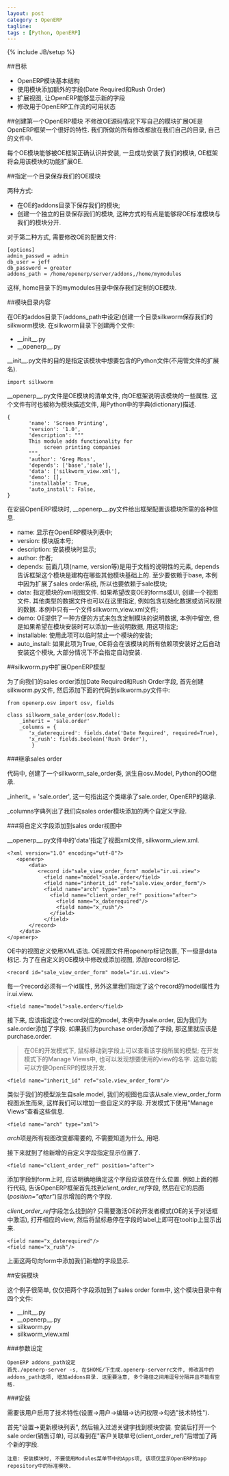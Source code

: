 ```yaml
---
layout: post
category : OpenERP
tagline:
tags : [Python, OpenERP]
---
```

{% include JB/setup %}

##目标

* OpenERP模块基本结构
* 使用模块添加额外的字段(Date Required和Rush Order)
* 扩展视图, 让OpenERP能够显示新的字段
* 修改用于OpenERP工作流的可用状态

##创建第一个OpenERP模块
不修改OE源码情况下写自己的模块扩展OE是OpenERP框架一个很好的特性. 我们所做的所有修改都放在我们自己的目录, 自己的文件中.

每个OE模块能够被OE框架正确认识并安装, 一旦成功安装了我们的模块, OE框架将会用该模块的功能扩展OE.

##指定一个目录保存我们的OE模块

两种方式:

* 在OE的addons目录下保存我们的模块;
* 创建一个独立的目录保存我们的模块, 这种方式的有点是能够将OE标准模块与我们的模块分开.

对于第二种方式, 需要修改OE的配置文件:

    [options]
    admin_passwd = admin
    db_user = jeff
    db_password = greater
    addons_path = /home/openerp/server/addons,/home/mymodules

这样, home目录下的mymodules目录中保存我们定制的OE模块.

##模块目录内容

在OE的addos目录下(addons_path中设定)创建一个目录silkworm保存我们的silkworm模块. 在silkworm目录下创建两个文件:

* \_\_init\_\_.py
* \_\_openerp\_\_.py

\_\_init\_\_.py文件的目的是指定该模块中想要包含的Python文件(不用管文件的扩展名).

    import silkworm

\_\_openerp\_\_.py文件是OE模块的清单文件, 向OE框架说明该模块的一些属性. 这个文件有时也被称为模块描述文件, 用Python中的字典(dictionary)描述.

    {
           'name': 'Screen Printing',
           'version': '1.0',
           'description': """
           This module adds functionality for
                screen printing companies
           """,
           'author': 'Greg Moss',
           'depends': ['base','sale'],
           'data': ['silkworm_view.xml'],
           'demo': [],
           'installable': True,
           'auto_install': False,
    }

在安装OpenERP模块时, \_\_openerp\_\_.py文件给出框架配置该模块所需的各种信息.

* name: 显示在OpenERP模块列表中;
* version: 模块版本号;
* description: 安装模块时显示;
* author: 作者;
* depends: 前面几项(name, version等)是用于文档的说明性的元素, depends告诉框架这个模块是建构在哪些其他模块基础上的. 至少要依赖于base, 本例中因为扩展了sales order系统, 所以也要依赖于sale模块;
* data: 指定模块的xml视图文件. 如果希望改变OE的forms或UI, 创建一个视图文件. 其他类型的数据文件也可以在这里指定, 例如包含初始化数据或访问权限的数据. 本例中只有一个文件silkworm_view.xml文件;
* demo: OE提供了一种方便的方式来包含定制模块的说明数据, 本例中留空, 但是如果希望在模块安装时可以添加一些说明数据, 用这项指定;
* installable: 使用此项可以临时禁止一个模块的安装;
* auto_install: 如果此项为True, OE将会在该模块的所有依赖项安装好之后自动安装这个模块, 大部分情况下不会指定自动安装.

##silkworm.py中扩展OpenERP模型

为了向我们的sales order添加Date Required和Rush Order字段, 首先创建silkworm.py文件, 然后添加下面的代码到silkworm.py文件中:

    from openerp.osv import osv, fields

    class silkworm_sale_order(osv.Model):
        _inherit = 'sale.order'
        _columns = {
           'x_daterequired': fields.date('Date Required', required=True),
           'x_rush': fields.boolean('Rush Order'),
            }

###继承sales order

代码中, 创建了一个silkworm_sale_order类, 派生自osv.Model, Python的OO继承.

\_inherit\_ = 'sale.order', 这一句指出这个类继承了sale.order, OpenERP的继承.

\_columns字典列出了我们向sales order模块添加的两个自定义字段.

###将自定义字段添加到sales order视图中

\_\_openerp\_\_.py文件中的'data'指定了视图xml文件, silkworm_view.xml.

    <?xml version="1.0" encoding="utf-8"?>
       <openerp>
           <data>
              <record id="sale_view_order_form" model="ir.ui.view">
                <field name="model">sale.order</field>
                <field name="inherit_id" ref="sale.view_order_form"/>
                <field name="arch" type="xml">
                  <field name="client_order_ref" position="after">
                    <field name="x_daterequired"/>
                    <field name="x_rush"/>
                  </field>
                </field>
           </record>
        </data>
    </openerp>

OE中的视图定义使用XML语法. OE视图文件用openerp标记包裹, 下一级是data标记. 为了在自定义的OE模块中修改或添加视图, 添加record标记.

    <record id="sale_view_order_form" model="ir.ui.view">

每一个record必须有一个id属性, 另外这里我们指定了这个record的model属性为ir.ui.view.

    <field name="model">sale.order</field>

接下来, 应该指定这个record对应的model, 本例中为sale.order, 因为我们为sale.order添加了字段. 如果我们为purchase order添加了字段, 那这里就应该是purchase.order.

> 在OE的开发模式下, 鼠标移动到字段上可以查看该字段所属的模型; 在开发模式下的Manage Views中, 也可以发现想要使用的view的名字. 这些功能可以方便OpenERP的模块开发.

    <field name="inherit_id" ref="sale.view_order_form"/>

类似于我们的模型派生自sale.model, 我们的视图也应该从sale.view\_order\_form视图派生而来, 这样我们可以增加一些自定义的字段. 开发模式下使用"Manage Views"查看这些信息.

    <field name="arch" type="xml">

*arch*项是所有视图改变都需要的, 不需要知道为什么, 用吧.

接下来就到了给新增的自定义字段指定显示位置了.

    <field name="client_order_ref" position="after">

添加字段到form上时, 应该明确地确定这个字段应该放在什么位置. 例如上面的那行代码, 告诉OpenERP框架首先找到*client_order_ref*字段, 然后在它的后面(*position="after"*)显示增加的两个字段.

*client_order_ref*字段怎么找到的? 只需要激活OE的开发者模式(OE的关于对话框中激活), 打开相应的view, 然后将鼠标悬停在字段的label上即可在tooltip上显示出来.

    <field name="x_daterequired"/>
    <field name="x_rush"/>

上面这两句向form中添加我们新增的字段显示.

##安装模块

这个例子很简单, 仅仅把两个字段添加到了sales order form中, 这个模块目录中有四个文件:

* \_\_init\_\_.py
* \_\_openerp\_\_.py
* silkworm.py
* silkworm_view.xml

###参数设定

    OpenERP addons_path设定
    首先./openerp-server -s, 在$HOME/下生成.openerp-serverrc文件, 修改其中的addons_path选项, 增加addons目录. 这里要注意, 多个路径之间用逗号分隔并且不能有空格.

###安装

需要该用户启用了技术特性(设置->用户->编辑->访问权限->勾选"技术特性").

首先"设置->更新模块列表", 然后输入过滤关键字找到模块安装. 安装后打开一个sale order(销售订单), 可以看到在"客户关联单号(client_order_ref)"后增加了两个新的字段.

    注意: 安装模块时, 不要使用Modules菜单节中的Apps项, 该项仅显示OpenERP的app repository中的标准模块.

